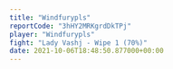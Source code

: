 ```yaml
---
title: "Windfurypls"
reportCode: "3hHY2MRKgrdDkTPj"
player: "Windfurypls"
fight: "Lady Vashj - Wipe 1 (70%)"
date: 2021-10-06T18:48:50.877000+00:00
---
```

